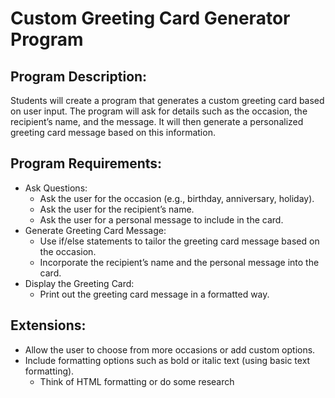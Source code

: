 # Custom Greeting Card Generator Program 

## Program Description:  
Students will create a program that generates a custom greeting card based on user input. The program will ask for details such as the occasion, the recipient’s name, and the message. It will then generate a personalized greeting card message based on this information.

## Program Requirements:
- Ask Questions:
  - Ask the user for the occasion (e.g., birthday, anniversary, holiday).
  - Ask the user for the recipient’s name.
  - Ask the user for a personal message to include in the card.
- Generate Greeting Card Message:
  - Use if/else statements to tailor the greeting card message based on the occasion.
  - Incorporate the recipient’s name and the personal message into the card.
- Display the Greeting Card:
  - Print out the greeting card message in a formatted way.
 
## Extensions:
- Allow the user to choose from more occasions or add custom options.
- Include formatting options such as bold or italic text (using basic text formatting).
  - Think of HTML formatting or do some research

